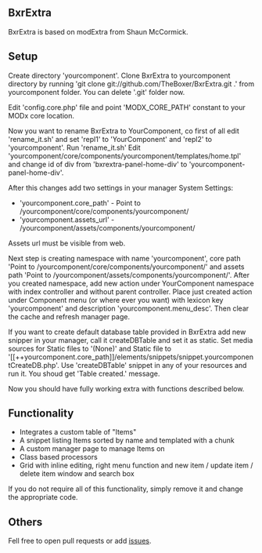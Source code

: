## BxrExtra

BxrExtra is based on modExtra from Shaun McCormick.

## Setup

Create directory 'yourcomponent'.
Clone BxrExtra to yourcomponent directory by running 'git clone git://github.com/TheBoxer/BxrExtra.git .' from yourcomponent folder.
You can delete '.git' folder now.

Edit 'config.core.php' file and point 'MODX_CORE_PATH' constant to your MODx core location.

Now you want to rename BxrExtra to YourComponent, co first of all edit 'rename_it.sh' and set 'repl1' to 'YourComponent' and 'repl2' to 'yourcomponent'.
Run 'rename_it.sh'
Edit 'yourcomponent/core/components/yourcomponent/templates/home.tpl' and change id of div from 'bxrextra-panel-home-div' to 'yourcomponent-panel-home-div'.

After this changes add two settings in your manager System Settings:

- 'yourcomponent.core_path' - Point to /yourcomponent/core/components/yourcomponent/
- 'yourcomponent.assets_url' - /yourcomponent/assets/components/yourcomponent/

Assets url must be visible from web.

Next step is creating namespace with name 'yourcomponent', core path 'Point to /yourcomponent/core/components/yourcomponent/' and assets path 'Point to /yourcomponent/assets/components/yourcomponent/'.
After you created namespace, add new action under YourComponent namespace with index controller and without parent controller.
Place just created action under Component menu (or where ever you want) with lexicon key 'yourcomponent' and description 'yourcomponent.menu_desc'.
Then clear the cache and refresh manager page.

If you want to create default database table provided in BxrExtra add new snipper in your manager, call it createDBTable and set it as static. Set media sources for Static files to '(None)' and Static file to '[[++yourcomponent.core_path]]/elements/snippets/snippet.yourcomponentCreateDB.php'.
Use 'createDBTable' snippet in any of your resources and run it. You shoud get 'Table created.' message.

Now you should have fully working extra with functions described below.

## Functionality

- Integrates a custom table of "Items"
- A snippet listing Items sorted by name and templated with a chunk
- A custom manager page to manage Items on
- Class based processors
- Grid with inline editing, right menu function and new item / update item / delete item window and search box

If you do not require all of this functionality, simply remove it and change the appropriate code.

## Others
Fell free to open pull requests or add [issues](https://github.com/TheBoxer/BxrExtra/issues "Issues").